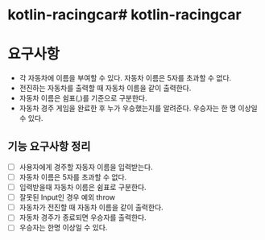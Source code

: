# kotlin-racingcar# kotlin-racingcar

# 요구사항
- 각 자동차에 이름을 부여할 수 있다. 자동차 이름은 5자를 초과할 수 없다.
- 전진하는 자동차를 출력할 때 자동차 이름을 같이 출력한다.
- 자동차 이름은 쉼표(,)를 기준으로 구분한다.
- 자동차 경주 게임을 완료한 후 누가 우승했는지를 알려준다. 우승자는 한 명 이상일 수 있다.

## 기능 요구사항 정리

- [ ] 사용자에게 경주할 자동자 이름을 입력받는다.
- [ ] 자동차 이름은 5자를 초과할 수 없다.
- [ ] 입력받을때 자동차 이름은 쉼표로 구분한다.
- [ ] 잘못된 Input인 경우 예외 throw
- [ ] 자동차가 전진할 때 자동차 이름을 같이 출력한다.
- [ ] 자동차 경주가 종료되면 우승자를 출력한다.
- [ ] 우승자는 한명 이상일 수 있다.